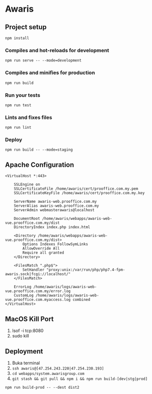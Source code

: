 # Awaris

## Project setup
```
npm install
```

### Compiles and hot-reloads for development
```
npm run serve -- --mode=development
```

### Compiles and minifies for production
```
npm run build
```

### Run your tests
```
npm run test
```

### Lints and fixes files
```
npm run lint
```

### Deploy
```
npm run build -- --mode=staging
```




## Apache Configuration
```
<VirtualHost *:443>
        
    SSLEngine on
    SSLCertificateFile /home/awaris/cert/prooffice.com.my.pem
    SSLCertificateKeyFile /home/awaris/cert/prooffice.com.my.key

    ServerName awaris-web.prooffice.com.my
    ServerAlias awaris-web.prooffice.com.my
    ServerAdmin webmasterawaris@localhost
    
    DocumentRoot /home/awaris/webapps/awaris-web-vue.prooffice.com.my/dist
    DirectoryIndex index.php index.html

    <Directory /home/awaris/webapps/awaris-web-vue.prooffice.com.my/dist>
        Options Indexes FollowSymLinks
        AllowOverride All
        Require all granted
    </Directory>
    
    <FilesMatch ".php$">
        SetHandler "proxy:unix:/var/run/php/php7.4-fpm-awaris.sock|fcgi://localhost/"
    </FilesMatch>

    ErrorLog /home/awaris/logs/awaris-web-vue.prooffice.com.my/error.log
    CustomLog /home/awaris/logs/awaris-web-vue.prooffice.com.myaccess.log combined
</VirtualHost>

```

## MacOS Kill Port

1. lsof -i tcp:8080 
2. sudo kill <PID>

## Deployment

1. Buka terminal
2. `ssh awaris@[47.254.243.220|47.254.230.193]`
3. `cd webapps/system.awarisgroup.com`
4. `git stash && git pull && npm i && npm run build-[dev|stg|prod]`

`npm run build-prod -- --dest dist2`